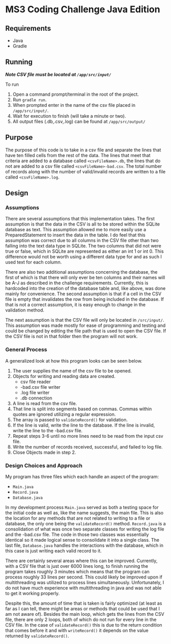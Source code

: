 # MS3 Coding Challenge Java Edition

## **Requirements**

- Java
- Gradle

## **Running**

***Note CSV file must be located at `/app/src/input/`***

To run
1. Open a command prompt/terminal in the root of the project.
2. Run `gradle run`.
3. When prompted enter in the name of the csv file placed in `/app/src/input/`.
4. Wait for execution to finish (will take a minute or two).
5. All output files (.db,.csv,.log) can be found at `/app/src/output/`


## **Purpose**

The purpose of this code is to take in a csv file and separate the lines that have ten filled cells from the rest of the data. The lines that meet that criteria are added to a database called `<csvFileName>.db`, the lines that do not are added to a csv file called `<csvFileName>-bad.csv`. The total number of records along with the number of valid/invalid records are written to a file called `<csvFileName>.log`.

## **Design**

### Assumptions

There are several assumptions that this implementation takes. The first assumption is that the data in the CSV is all to be stored within the SQLite database as text. This assumption allowed me to more easily use a PreparedStatement to insert the data in the table. I do feel that this assumption was correct due to all columns in the CSV file other than two falling into the text data type in SQLite. The two columns that did not were true or false, which in SQLite are represented as either an int 1 or int 0. This difference would not be worth using a different data type for and as such I used text for each column.

There are also two additional assumptions concerning the database, the first of which is that there will only ever be ten columns and their names will be A-J as described in the challenge requirements. Currently, this is hardcoded into the creation of the database table and, like above, was done mainly for convenience. The second assumption is that if a cell in the CSV file is empty that invalidates the row from being included in the database. If that is not a correct assumption, it is easy enough to change in the validation method.

The next assumption is that the CSV file will only be located in `/src/input/`. This assumption was made mostly for ease of programming and testing and could be changed by editing the file path that is used to open the CSV file. If the CSV file is not in that folder then the program will not work.

### General Process

A generalized look at how this program looks can be seen below.

1. The user supplies the name of the csv file to be opened.
2. Objects for writing and reading data are created.
    - csv file reader
    - -bad.csv file writer
    - .log file writer
    - .db connection
3. A line is read from the csv file.
4. That line is split into segments based on commas. Commas within quotes are ignored utilizing a regular expression.
5. The array is passed to `validateRecord()` for validation.
6. If the line is valid, write the line to the database. If the line is invalid, write the line to the -bad.csv file.
7. Repeat steps 3-6 until no more lines need to be read from the input csv file.
8. Write the number of records received, successful, and failed to log file.
9. Close Objects made in step 2.

### Design Choices and Approach

My program has three files which each handle an aspect of the program:

- `Main.java`
- `Record.java`
- `Database.java`

In my development process `Main.java` served as both a testing space for the initial code as well as, like the name suggests, the main file. This is also the location for any methods that are not related to writing to a file or database, the only one being the `validateRecord()` method. `Record.java` is a consolidation of what was once two separate classes for writing the log file and the -bad.csv file. The code in those two classes was essentially identical so it made logical sense to consolidate it into a single class. The last file, `Database.java` handles the interactions with the database, which in this case is just writing each valid record to it.

There are certainly several areas where this can be improved. Currently, with a CSV file that is just over 6000 lines long, to finish running the program takes roughly 3 minutes which means that the program can process roughly 33 lines per second. This could likely be improved upon if multithreading was utilized to process lines simultaneously. Unfortunately, I do not have much experience with multithreading in java and was not able to get it working properly.

Despite this, the amount of time that is taken is fairly optimized (at least as far as I can tell, there might be areas or methods that could be used that I am not aware of). Besides the main loop, which gets the lines from the CSV file, there are only 2 loops, both of which do not run for every line in the CSV file. In the case of `validateRecord()` this is due to the return condition that comes before it and with `writeRecord()` it depends on the value returned by `validateRecord()`.
